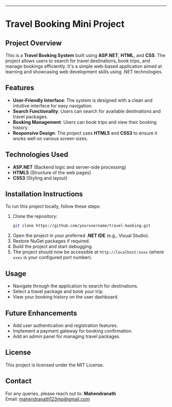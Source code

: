 

---

# Travel Booking Mini Project

## Project Overview

This is a **Travel Booking System** built using **ASP.NET**, **HTML**, and **CSS**. The project allows users to search for travel destinations, book trips, and manage bookings efficiently. It's a simple web-based application aimed at learning and showcasing web development skills using .NET technologies.

## Features

- **User-Friendly Interface**: The system is designed with a clean and intuitive interface for easy navigation.
- **Search Functionality**: Users can search for available destinations and travel packages.
- **Booking Management**: Users can book trips and view their booking history.
- **Responsive Design**: The project uses **HTML5** and **CSS3** to ensure it works well on various screen sizes.
  
## Technologies Used

- **ASP.NET** (Backend logic and server-side processing)
- **HTML5** (Structure of the web pages)
- **CSS3** (Styling and layout)
  
## Installation Instructions

To run this project locally, follow these steps:

1. Clone the repository:
   ```bash
   git clone https://github.com/yourusername/travel-booking.git
   ```
2. Open the project in your preferred **.NET IDE** (e.g., Visual Studio).
3. Restore NuGet packages if required.
4. Build the project and start debugging.
5. The project should now be accessible at `http://localhost:xxxx` (where `xxxx` is your configured port number).

## Usage

- Navigate through the application to search for destinations.
- Select a travel package and book your trip.
- View your booking history on the user dashboard.

## Future Enhancements

- Add user authentication and registration features.
- Implement a payment gateway for booking confirmation.
- Add an admin panel for managing travel packages.

## License

This project is licensed under the MIT License.

## Contact

For any queries, please reach out to:
**Mahendranath**  
Email: mahendranath123mp@gmail.com


